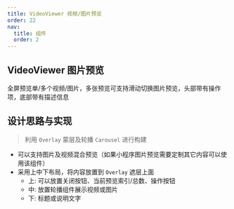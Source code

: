 ```yaml
---
title: VideoViewer 视频/图片预览
order: 22
nav:
  title: 组件
  order: 2
---
```


## VideoViewer 图片预览

全屏预览单/多个视频/图片，多张预览可支持滑动切换图片预览，头部带有操作项，底部带有描述信息

## 设计思路与实现

> 利用 `Overlay` 蒙层及轮播 `Carousel` 进行构建

- 可以支持图片及视频混合预览（如果小程序图片预览需要定制其它内容可以使用该组件）
- 采用上中下布局，将内容放置到 `Overlay` 遮层上面
  - 上: 可以放置关闭按钮、当前预览索引/总数、操作按钮
  - 中: 放置轮播组件展示视频或图片
  - 下: 标题或说明文字
